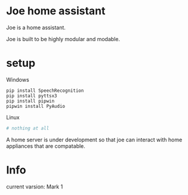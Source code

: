 # Joe home assistant
Joe is a home assistant.  

Joe is built to be highly modular and modable.

# setup
Windows
```
pip install SpeechRecognition
pip install pyttsx3
pip install pipwin
pipwin install PyAudio
```
Linux
```bash
# nothing at all
```

A home server is under development so that joe can interact with home appliances that are compatable.
# Info
current varsion: Mark 1
